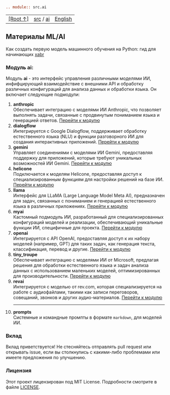 ```rst

.. module:: src.ai
```
<TABLE >
<TR>
<TD>
<A HREF = 'https://github.com/hypo69/hypotez/blob/master/readme.ru.md'>[Root ↑]</A>
</TD>
<TD>
<A HREF = 'https://github.com/hypo69/hypotez/blob/master/src/readme.ru.md'>src</A> /
<A HREF = 'https://github.com/hypo69/hypotez/blob/master/src/ai/readme.ru.md'>ai</A> 
</TD>

<TD>
<A HREF = 'https://github.com/hypo69/hypotez/blob/master/src/ai/README.MD'>English</A>
</TD>
</TABLE>

## Материалы ML/AI
Как создать первую модель машинного обучения на Python: гид для начинающих [xabr](https://habr.com/ru/companies/skillfactory/articles/894628/)

### **Модуль ai**:
Модуль **ai** - это интерфейс управления различными моделями ИИ, 
инфифцирующий взаимодействие с внешними API и обработку различных конфигураций для анализа данных и обработки языка. 
Он включает следующие подмодули:

1. **anthropic**  
   Обеспечивает интеграцию с моделями ИИ Anthropic, что позволяет выполнять задачи, связанные с продвинутым пониманием языка и генерацией ответов.
   [Перейти к модулю](https://github.com/hypo69/hypotez/blob/master/src/ai/anthropic/readme.ru.md)
2. **dialogflow**  
   Интегрируется с Google Dialogflow, поддерживает обработку естественного языка (NLU) и функции разговорного ИИ для создания интерактивных приложений.
   [Перейти к модулю](https://github.com/hypo69/hypotez/blob/master/src/ai/dialogflow/readme.ru.md)
3. **gemini**  
   Управляет соединениями с моделями ИИ Gemini, предоставляя поддержку для приложений, которые требуют уникальных возможностей ИИ Gemini.
   [Перейти к модулю](https://github.com/hypo69/hypotez/blob/master/src/ai/gemini/readme.ru.md)
4. **helicone**  
   Подключается к моделям Helicone, предоставляя доступ к специализированным функциям для настройки решений на базе ИИ.
      [Перейти к модулю](https://github.com/hypo69/hypotez/blob/master/src/ai/helicone/readme.ru.md)
5. **llama**  
   Интерфейс для LLaMA (Large Language Model Meta AI), предназначен для задач, связанных с пониманием и генерацией естественного языка в различных приложениях.
      [Перейти к модулю](https://github.com/hypo69/hypotez/blob/master/src/ai/llama/readme.ru.md)
6. **myai**  
   Кастомный подмодуль ИИ, разработанный для специализированных конфигураций моделей и реализации, обеспечивающий уникальные функции ИИ, специфичные для проекта.
      [Перейти к модулю](https://github.com/hypo69/hypotez/blob/master/src/ai/myai/readme.ru.md)
7. **openai**  
   Интегрируется с API OpenAI, предоставляя доступ к их набору моделей (например, GPT) для таких задач, как генерация текста, классификация, перевод и другие.
      [Перейти к модулю](https://github.com/hypo69/hypotez/blob/master/src/ai/openai/readme.ru.md)
8. **tiny_troupe**  
   Обеспечивает интеграцию с моделями ИИ от Microsoft, предлагая решения для обработки естественного языка и задач анализа данных с использованием маленьких моделей, оптимизированных для производительности.
      [Перейти к модулю](https://github.com/hypo69/hypotez/blob/master/src/ai/tiny_troupe/readme.ru.md)
9. **revai**  
    Интегрируется с моделью от rev.com, которая специализируется на работе с аудиофайлами, такими как записи переговоров, совещаний, звонков и других аудио-материалов.
    [Перейти к модулю](https://github.com/hypo69/hypotez/blob/master/src/ai/revai/readme.ru.md)
    <HR>
10. **prompts**  
   Системные и командные промпты в формате `markdown`, для моделей ИИ.

### Вклад

Вклад приветствуется! Не стесняйтесь отправлять pull request или открывать issue, если вы столкнулись с какими-либо проблемами или имеете предложения по улучшению.

### Лицензия

Этот проект лицензирован под MIT License. Подробности смотрите в файле [LICENSE](../../LICENSE).
